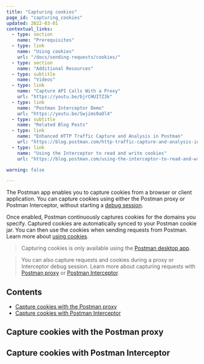 ```yaml
---
title: "Capturing cookies"
page_id: "capturing_cookies"
updated: 2022-03-01
contextual_links:
  - type: section
    name: "Prerequisites"
  - type: link
    name: "Using cookies"
    url: "/docs/sending-requests/cookies/"
  - type: section
    name: "Additional Resources"
  - type: subtitle
    name: "Videos"
  - type: link
    name: "Capture API Calls With a Proxy"
    url: "https://youtu.be/bjrCHUITZ3k"
  - type: link
    name: "Postman Interceptor Demo"
    url: "https://youtu.be/Swjims0aOl4"
  - type: subtitle
    name: "Related Blog Posts"
  - type: link
    name: "Enhanced HTTP Traffic Capture and Analysis in Postman"
    url: "https://blog.postman.com/http-traffic-capture-and-analysis-in-postman/"
  - type: link
    name: "Using the Interceptor to read and write cookies"
    url: "https://blog.postman.com/using-the-interceptor-to-read-and-write-cookies/"

warning: false

---
```


The Postman app enables you to capture cookies from a browser or client application. You can capture cookies using either the Postman proxy or Postman Interceptor, without starting a [debug session](/docs/sending-requests/capturing-request-data/capture-overview/).

Once enabled, Postman continuously captures cookies for the domains you specify. Captured cookies are automatically synced to your Postman cookie jar. You can then use the cookies when sending requests from Postman. Learn more about [using cookies](/docs/sending-requests/cookies/).

> Capturing cookies is only available using the [Postman desktop app](/docs/getting-started/installation-and-updates/#web-limitations).

> You can also capture requests and cookies during a proxy or Interceptor debug session. Learn more about capturing requests with [Postman proxy](/docs/sending-requests/capturing-request-data/capturing-http-requests/) or [Postman Interceptor](/docs/sending-requests/capturing-request-data/interceptor/).

## Contents

* [Capture cookies with the Postman proxy](#capture-cookies-with-the-postman-proxy)
* [Capture cookies with Postman Interceptor](#capture-cookies-with-postman-interceptor)

## Capture cookies with the Postman proxy



## Capture cookies with Postman Interceptor



